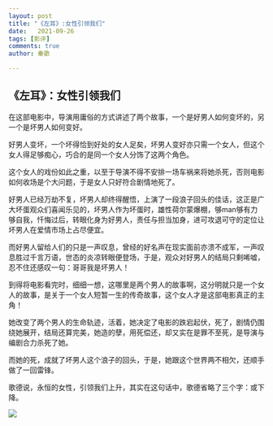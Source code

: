 ```yaml
---
layout: post
title: "《左耳》:女性引领我们"
date:   2021-09-26
tags: [影评]
comments: true
author: 秦歌

---
```


## 《左耳》：女性引领我们



在这部电影中，导演用庸俗的方式讲述了两个故事，一个是好男人如何变坏的，另一个是坏男人如何变好。

好男人变坏，一个坏得恰到好处的女人足矣，坏男人变好亦只需一个女人，但这个女人得足够痴心，巧合的是同一个女人分饰了这两个角色。

这个女人的戏份如此之重，以至于导演不得不安排一场车祸来将她杀死，否则电影如何收场是个大问题，于是女人只好符合剧情地死了。

好男人已经万劫不复，坏男人却终得醒悟，上演了一段浪子回头的佳话，这正是广大坏蛋观众们喜闻乐见的，坏男人作为坏蛋时，雄性荷尔蒙爆棚，够man够有力够自我，忏悔过后，转眼化身为好男人，责任与担当加身，进可攻退可守的定位让坏男人在爱情市场上占尽便宜。

而好男人留给人们的只是一声叹息，曾经的好名声在现实面前亦溃不成军，一声叹息胜过千言万语，世态的炎凉转眼便登场，于是，观众对好男人的结局只剩唏嘘，忍不住还感叹一句：哥哥我是坏男人！

到得将电影看完时，细细一想，这哪里是两个男人的故事啊，这分明就只是一个女人的故事，是关于一个女人短暂一生的传奇故事，这个女人才是这部电影真正的主角！

她改变了两个男人的生命轨迹，活着，她决定了电影的跌宕起伏，死了，剧情仍围绕她展开，结局还算完美，她造的孽，用死偿还，却又实在是罪不至死，是导演与编剧合力杀死了她。

而她的死，成就了坏男人这个浪子的回头，于是，她跟这个世界两不相欠，还顺手做了一回雷锋。

歌德说，永恒的女性，引领我们上升，其实在这句话中，歌德省略了三个字：或下降。

![](https://raw.githubusercontent.com/jandyxu/jandyxu.github.io/master/images/jyong/%E5%B7%A6%E8%80%B3.jpg)
